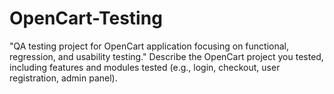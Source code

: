# OpenCart-Testing
"QA testing project for OpenCart application focusing on functional, regression, and usability testing."   Describe the OpenCart project you tested, including features and modules tested (e.g., login, checkout, user registration, admin panel).

